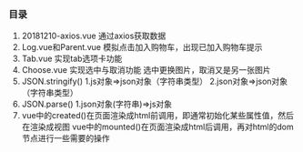 ### 目录
1. 20181210-axios.vue 通过axios获取数据
2. Log.vue和Parent.vue 模拟点击加入购物车，出现已加入购物车提示
3. Tab.vue 实现tab选项卡功能
4. Choose.vue 实现选中与取消功能 选中更换图片，取消又是另一张图片
5. JSON.stringify()
   1.js对象=>json对象（字符串类型）
   2.json对象=>json对象（字符串类型）
6. JSON.parse()
   1.json对象(字符串)=>js对象
7. vue中的created()在页面渲染成html前调用，即通常初始化某些属性值，然后在渲染成视图
   vue中的mounted()在页面渲染成html后调用，再对html的dom节点进行一些需要的操作